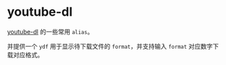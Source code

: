 # youtube-dl

[youtube-dl](https://github.com/ytdl-org/youtube-dl) 的一些常用 `alias`。

并提供一个 `ydf` 用于显示待下载文件的 `format`，并支持输入 `format` 对应数字下载对应格式。
